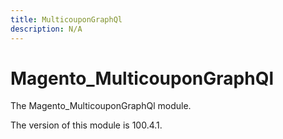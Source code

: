 ```yaml
---
title: MulticouponGraphQl
description: N/A
---
```


# Magento_MulticouponGraphQl

The Magento_MulticouponGraphQl module.

<InlineAlert slots="text" />
The version of this module is 100.4.1.

